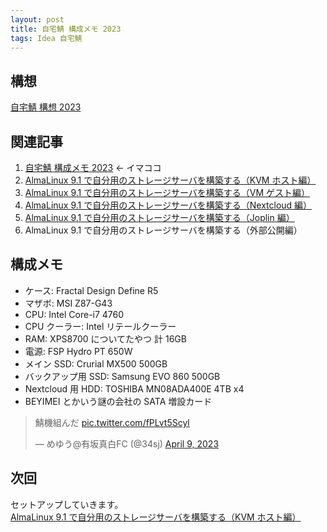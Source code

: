 ```yaml
---
layout: post
title: 自宅鯖 構成メモ 2023
tags: Idea 自宅鯖
---
```


## 構想

[自宅鯖 構想 2023](../../../2023/04/15/01.html)

## 関連記事

1. [自宅鯖 構成メモ 2023](../../../2023/04/12/01.html) ← イマココ
2. [AlmaLinux 9.1 で自分用のストレージサーバを構築する（KVM ホスト編）](../../../2023/04/15/02.html)
3. [AlmaLinux 9.1 で自分用のストレージサーバを構築する（VM ゲスト編）](../../../2023/04/16/01.html)
4. [AlmaLinux 9.1 で自分用のストレージサーバを構築する（Nextcloud 編）](../../../2023/07/04/01.html)
5. [AlmaLinux 9.1 で自分用のストレージサーバを構築する（Joplin 編）](../../../2023/07/07/01.html)
6. AlmaLinux 9.1 で自分用のストレージサーバを構築する（外部公開編）

## 構成メモ

- ケース: Fractal Design Define R5
- マザボ: MSI Z87-G43
- CPU: Intel Core-i7 4760
- CPU クーラー: Intel リテールクーラー
- RAM: XPS8700 についてたやつ 計 16GB
- 電源: FSP Hydro PT 650W
- メイン SSD: Crurial MX500 500GB
- バックアップ用 SSD: Samsung EVO 860 500GB
- Nextcloud 用 HDD: TOSHIBA MN08ADA400E 4TB x4
- BEYIMEI とかいう謎の会社の SATA 増設カード

<blockquote class="twitter-tweet"><p lang="ja" dir="ltr">鯖機組んだ <a href="https://t.co/fPLvt5Scyl">pic.twitter.com/fPLvt5Scyl</a></p>&mdash; めゆう@有坂真白FC (@34sj) <a href="https://twitter.com/34sj/status/1645041166210187264?ref_src=twsrc%5Etfw">April 9, 2023</a></blockquote> <script async src="https://platform.twitter.com/widgets.js" charset="utf-8"></script>

## 次回

セットアップしていきます。  
[AlmaLinux 9.1 で自分用のストレージサーバを構築する（KVM ホスト編）](../../../2023/04/15/02.html)
